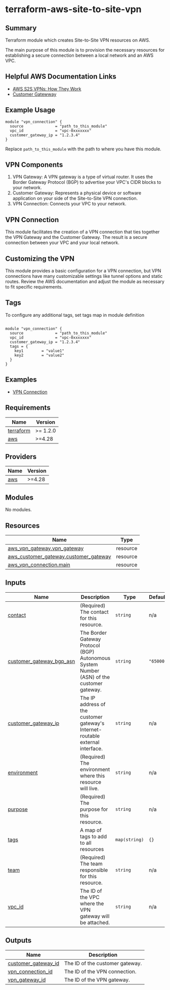 # terraform-aws-site-to-site-vpn

## Summary

Terraform module which creates Site-to-Site VPN resources on AWS.

The main purpose of this module is to provision the necessary resources for establishing a secure connection between a local network and an AWS VPC.

## Helpful AWS Documentation Links

* [AWS S2S VPNs: How They Work](https://docs.aws.amazon.com/vpn/latest/s2svpn/VPC_VPN.html)
* [Customer Gatewway](https://docs.aws.amazon.com/vpn/latest/s2svpn/your-cgw.html)


## Example Usage

```hcl
module "vpn_connection" {
  source              = "path_to_this_module"
  vpc_id              = "vpc-0xxxxxxx"
  customer_gateway_ip = "1.2.3.4"
}
```

Replace `path_to_this_module` with the path to where you have this module.

## VPN Components
1. VPN Gateway: A VPN gateway is a type of virtual router. It uses the Border Gateway Protocol (BGP) to advertise your VPC's CIDR blocks to your network.
2. Customer Gateway: Represents a physical device or software application on your side of the Site-to-Site VPN connection.
3. VPN Connection: Connects your VPC to your network.

## VPN Connection

This module facilitates the creation of a VPN connection that ties together the VPN Gateway and the Customer Gateway. The result is a secure connection between your VPC and your local network.

## Customizing the VPN
This module provides a basic configuration for a VPN connection, but VPN connections have many customizable settings like tunnel options and static routes. Review the AWS documentation and adjust the module as necessary to fit specific requirements.

## Tags

To configure any additional tags, set tags map in module definition

```hcl

module "vpn_connection" {
  source              = "path_to_this_module"
  vpc_id              = "vpc-0xxxxxxx"
  customer_gateway_ip = "1.2.3.4"
  tags = {
    key1        = "value1"
    key2        = "value2"
  }
}

```

## Examples

* [VPN Connection](./examples/site2site)

<!-- BEGIN_TF_DOCS -->
## Requirements

| Name | Version |
|------|---------|
| <a name="requirement_terraform"></a> [terraform](#requirement\_terraform) | >= 1.2.0 |
| <a name="requirement_aws"></a> [aws](#requirement\_aws) | >=4.28 |

## Providers

| Name | Version |
|------|---------|
| <a name="provider_aws"></a> [aws](#provider\_aws) | >=4.28 |

## Modules

No modules.

## Resources

| Name | Type |
|------|------|
| [aws_vpn_gateway.vpn_gateway](https://registry.terraform.io/providers/hashicorp/aws/latest/docs/resources/vpn_gateway) | resource |
| [aws_customer_gateway.customer_gateway](https://registry.terraform.io/providers/hashicorp/aws/latest/docs/resources/customer_gateway) | resource |
| [aws_vpn_connection.main](https://registry.terraform.io/providers/hashicorp/aws/latest/docs/resources/vpn_connection) | resource |

## Inputs

| Name | Description | Type | Default | Required |
|------|-------------|------|---------|:--------:|
| <a name="input_contact"></a> [contact](#input\_contact) | (Required) The contact for this resource. | `string` | n/a | yes |
| <a name="input_customer_gateway_bgp_asn"></a> [customer_gateway_bgp_asn](#input_customer_gateway_bgp_asn) | The Border Gateway Protocol (BGP) Autonomous System Number (ASN) of the customer gateway. | `string` | `"65000"` | no |
| <a name="input_customer_gateway_ip"></a> [customer_gateway_ip](#input_customer_gateway_ip) | The IP address of the customer gateway's Internet-routable external interface. | `string` | n/a | yes |
| <a name="input_environment"></a> [environment](#input\_environment) | (Required) The environment where this resource will live. | `string` | n/a | yes |
| <a name="input_purpose"></a> [purpose](#input\_purpose) | (Required) The purpose for this resource. | `string` | n/a | yes |
| <a name="input_tags"></a> [tags](#input\_tags) | A map of tags to add to all resources | `map(string)` | `{}` | no |
| <a name="input_team"></a> [team](#input\_team) | (Required) The team responsible for this resource. | `string` | n/a | yes |
| <a name="input_vpc_id"></a> [vpc_id](#input_vpc_id) | The ID of the VPC where the VPN gateway will be attached. | `string` | n/a | yes |

## Outputs

| Name | Description |
|------|-------------|
| <a name="output_customer_gateway_id"></a> [customer_gateway_id](#output_customer_gateway_id) | The ID of the customer gateway. |
| <a name="output_vpn_connection_id"></a> [vpn_connection_id](#output_vpn_connection_id) | The ID of the VPN connection. |
| <a name="output_vpn_gateway_id"></a> [vpn_gateway_id](#output_vpn_gateway_id) | The ID of the VPN gateway. |
<!-- END_TF_DOCS -->